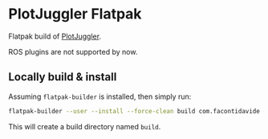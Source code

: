 # PlotJuggler Flatpak

Flatpak build of [PlotJuggler](https://github.com/facontidavide/PlotJuggler).

ROS plugins are not supported by now.

## Locally build & install

Assuming `flatpak-builder` is installed, then simply run:

```sh
flatpak-builder --user --install --force-clean build com.facontidavide.PlotJuggler.yml
```

This will create a build directory named `build`.
